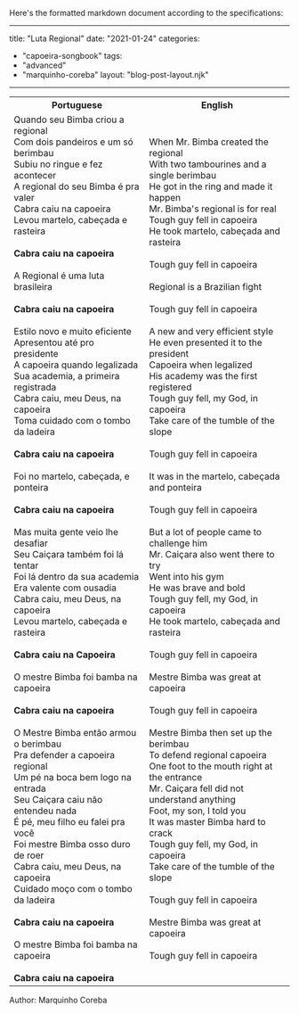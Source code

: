 Here's the formatted markdown document according to the specifications:

---
title: "Luta Regional"
date: "2021-01-24"
categories: 
  - "capoeira-songbook"
tags: 
  - "advanced"
  - "marquinho-coreba"
layout: "blog-post-layout.njk"
---

<table class="capoeira-table">
    <tr class="header-row">
        <th>Portuguese</th>
        <th>English</th>
    </tr>
    <tr>
        <td>Quando seu Bimba criou a regional<br>
Com dois pandeiros e um só berimbau<br>
Subiu no ringue e fez acontecer<br>
A regional do seu Bimba é pra valer<br>
Cabra caiu na capoeira<br>
Levou martelo, cabeçada e rasteira<br>
<br>
<strong>Cabra caiu na capoeira</strong><br>
<br>
A Regional é uma luta brasileira<br>
<strong><br>
Cabra caiu na capoeira</strong><br>
<br>
Estilo novo e muito eficiente<br>
Apresentou até pro presidente<br>
A capoeira quando legalizada<br>
Sua academia, a primeira registrada<br>
Cabra caiu, meu Deus, na capoeira<br>
Toma cuidado com o tombo da ladeira<br>
<strong><br>
Cabra caiu na capoeira</strong><br>
<br>
Foi no martelo, cabeçada, e ponteira<br>
<strong><br>
Cabra caiu na capoeira</strong><br>
<br>
Mas muita gente veio lhe desafiar<br>
Seu Caiçara também foi lá tentar<br>
Foi lá dentro da sua academia<br>
Era valente com ousadia<br>
Cabra caiu, meu Deus, na capoeira<br>
Levou martelo, cabeçada e rasteira<br>
<br>
<strong>Cabra caiu na Capoeira</strong><br>
<br>
O mestre Bimba foi bamba na capoeira<br>
<br>
<strong>Cabra caiu na capoeira</strong><br>
<br>
O Mestre Bimba então armou o berimbau<br>
Pra defender a capoeira regional<br>
Um pé na boca bem logo na entrada<br>
Seu Caiçara caiu não entendeu nada<br>
É pé, meu filho eu falei pra você<br>
Foi mestre Bimba osso duro de roer<br>
Cabra caiu, meu Deus, na capoeira<br>
Cuidado moço com o tombo da ladeira<br>
<br>
<strong>Cabra caiu na capoeira</strong><br>
<br>
O mestre Bimba foi bamba na capoeira<br>
<br>
<strong>Cabra caiu na capoeira</strong></td>
        <td>When Mr. Bimba created the regional<br>
With two tambourines and a single berimbau<br>
He got in the ring and made it happen<br>
Mr. Bimba's regional is for real<br>
Tough guy fell in capoeira<br>
He took martelo, cabeçada and rasteira<br>
<br>
Tough guy fell in capoeira<br>
<br>
Regional is a Brazilian fight<br>
<br>
Tough guy fell in capoeira<br>
<br>
A new and very efficient style<br>
He even presented it to the president<br>
Capoeira when legalized<br>
His academy was the first registered<br>
Tough guy fell, my God, in capoeira<br>
Take care of the tumble of the slope<br>
<br>
Tough guy fell in capoeira<br>
<br>
It was in the martelo, cabeçada and ponteira<br>
<br>
Tough guy fell in capoeira<br>
<br>
But a lot of people came to challenge him<br>
Mr. Caiçara also went there to try<br>
Went into his gym<br>
He was brave and bold<br>
Tough guy fell, my God, in capoeira<br>
He took martelo, cabeçada and rasteira<br>
<br>
Tough guy fell in capoeira<br>
<br>
Mestre Bimba was great at capoeira<br>
<br>
Tough guy fell in capoeira<br>
<br>
Mestre Bimba then set up the berimbau<br>
To defend regional capoeira<br>
One foot to the mouth right at the entrance<br>
Mr. Caiçara fell did not understand anything<br>
Foot, my son, I told you<br>
It was master Bimba hard to crack<br>
Tough guy fell, my God, in capoeira<br>
Take care of the tumble of the slope<br>
<br>
Tough guy fell in capoeira<br>
<br>
Mestre Bimba was great at capoeira<br>
<br>
Tough guy fell in capoeira</td>
    </tr>
</table>

<figcaption>
Author: Marquinho Coreba
</figcaption>
